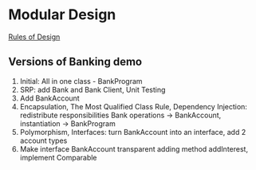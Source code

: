Modular Design
==============

[Rules of Design](Rules.md)

Versions of Banking demo
------------------------

1. Initial: All in one class - BankProgram
2. SRP: add Bank and Bank Client, Unit Testing
3. Add BankAccount
4. Encapsulation, The Most Qualified Class Rule, Dependency Injection:
  redistribute responsibilities Bank operations -> BankAccount, 
  instantiation -> BankProgram
5. Polymorphism, Interfaces: turn BankAccount into an interface, add 2 account types
6. Make interface BankAccount transparent adding method addInterest, implement Comparable
  
  